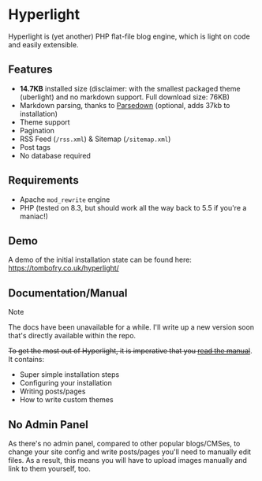 # Hyperlight

Hyperlight is (yet another) PHP flat-file blog engine, which is light on code
and easily extensible.

## Features

* **14.7KB** installed size (disclaimer: with the smallest packaged theme
  (uberlight) and no markdown support. Full download size: 76KB)
* Markdown parsing, thanks to [Parsedown](https://github.com/erusev/parsedown)
  (optional, adds 37kb to installation)
* Theme support
* Pagination
* RSS Feed (`/rss.xml`) & Sitemap (`/sitemap.xml`)
* Post tags
* No database required

## Requirements

* Apache `mod_rewrite` engine
* PHP (tested on 8.3, but should work all the way back to 5.5 if you're a
  maniac!)

## Demo

A demo of the initial installation state can be found here:
<https://tombofry.co.uk/hyperlight/>

## Documentation/Manual

> [!NOTE]
> The docs have been unavailable for a while. I'll write up a new version soon
> that's directly available within the repo.

~~To get the most out of Hyperlight, it is imperative that you [read the manual](https://tombofry.co.uk/hyperlight/docs/)~~. It contains:

* Super simple installation steps
* Configuring your installation
* Writing posts/pages
* How to write custom themes

## No Admin Panel

As there's no admin panel, compared to other popular blogs/CMSes, to change your
site config and write posts/pages you'll need to manually edit files. As a
result, this means you will have to upload images manually and link to them
yourself, too.
